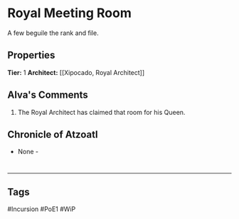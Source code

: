 # Royal Meeting Room
A few beguile the rank and file.

## Properties
**Tier:** 1
**Architect:** [[Xipocado, Royal Architect]]

## Alva's Comments
1. The Royal Architect has claimed that room for his Queen.

## Chronicle of Atzoatl
- None -

#
---
## Tags
#Incursion
#PoE1
#WiP

